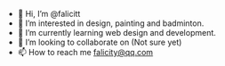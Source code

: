 - 👋 Hi, I’m @falicitt
- 👀 I’m interested in design, painting and badminton.
- 🌱 I’m currently learning web design and development.
- 💞️ I’m looking to collaborate on (Not sure yet)
- 📫 How to reach me falicity@qq.com

<!---
falicitt/falicitt is a ✨ special ✨ repository because its `README.md` (this file) appears on your GitHub profile.
You can click the Preview link to take a look at your changes.
--->
